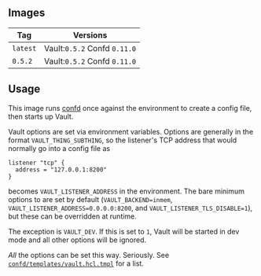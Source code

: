 ## Images
|Tag|Versions|
|---|---|
|`latest`| Vault:`0.5.2` Confd `0.11.0`|
|`0.5.2`| Vault:`0.5.2` Confd `0.11.0`| 

## Usage
This image runs [confd](https://github.com/kelseyhightower/confd) once against the environment to create a config file, then starts up Vault.

Vault options are set via environment variables. Options are generally in the format `VAULT_THING_SUBTHING`, so the listener's TCP address that would normally go into a config file as

```hcl
listener "tcp" {
  address = "127.0.0.1:8200"
}
```

becomes `VAULT_LISTENER_ADDRESS` in the environment. The bare minimum options to are set by default (`VAULT_BACKEND=inmem`, `VAULT_LISTENER_ADDRESS=0.0.0.0:8200`, and `VAULT_LISTENER_TLS_DISABLE=1`), but these can be overridden at runtime.

The exception is `VAULT_DEV`. If this is set to `1`, Vault will be started in dev mode and all other options will be ignored.

_All_ the options can be set this way. Seriously. See [`confd/templates/vault.hcl.tmpl`](https://github.com/colebrumley/docker-vault/blob/master/confd/templates/vault.hcl.tmpl) for a list.
